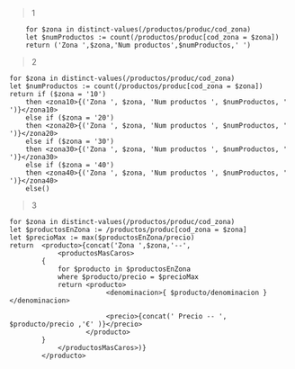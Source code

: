 
>1

		for $zona in distinct-values(/productos/produc/cod_zona)
		let $numProductos := count(/productos/produc[cod_zona = $zona])
		return ('Zona ',$zona,'Num productos',$numProductos,' ')

>2 

	for $zona in distinct-values(/productos/produc/cod_zona)
	let $numProductos := count(/productos/produc[cod_zona = $zona])
	return if ($zona = '10')
		then <zona10>{('Zona ', $zona, 'Num productos ', $numProductos, ' ')}</zona10>
		else if ($zona = '20')
		then <zona20>{('Zona ', $zona, 'Num productos ', $numProductos, ' ')}</zona20>
		else if ($zona = '30')
		then <zona30>{('Zona ', $zona, 'Num productos ', $numProductos, ' ')}</zona30>
		else if ($zona = '40')
		then <zona40>{('Zona ', $zona, 'Num productos ', $numProductos, ' ')}</zona40>
		else()

>3

	for $zona in distinct-values(/productos/produc/cod_zona)
	let $productosEnZona := /productos/produc[cod_zona = $zona]
	let $precioMax := max($productosEnZona/precio)
	return  <producto>{concat('Zona ',$zona,'--',
				<productosMasCaros>
	        {
	            for $producto in $productosEnZona
	            where $producto/precio = $precioMax
	            return <producto>
	                        <denominacion>{ $producto/denominacion }</denominacion>
	
	                        <precio>{concat(' Precio -- ',  $producto/precio ,'€' )}</precio>
	                   </producto>
	        }
		      	</productosMasCaros>)}
	        </producto>

